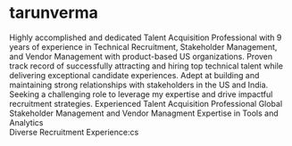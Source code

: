 # tarunverma
Highly accomplished and dedicated Talent Acquisition Professional with 9 years of experience in Technical Recruitment, Stakeholder Management, and Vendor Management with product-based US organizations. 
Proven track record of successfully attracting and hiring top technical talent while delivering exceptional candidate experiences. Adept at building and maintaining strong relationships with stakeholders in the US and India. Seeking a challenging role to leverage my expertise and drive impactful recruitment strategies.
Experienced Talent Acquisition Professional
Global Stakeholder Management and  Vendor Managment
Expertise in Tools and Analytics  
Diverse Recruitment Experience:cs
